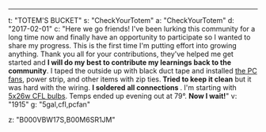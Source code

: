 ---
t: "TOTEM'S BUCKET"
s: "CheckYourTotem"
a: "CheckYourTotem"
d: "2017-02-01"
c: "Here we go friends! I've been lurking this community for a long time now and finally have an opportunity to participate so I wanted to share my progress. This is the first time I'm putting effort into growing anything. Thank you all for your contributions, they've helped me get started and <strong>I will do my best to contribute my learnings back to the community</strong>. I taped the outside up with black duct tape and installed <a href='http://www.amazon.com/gp/product/B002R9RBO0/ref=as_li_tl?ie=UTF8&camp=1789&creative=390957&creativeASIN=B002R9RBO0&linkCode=as2&tag=spacbuck-20&linkId=7A2LO6CV2AZYV5CP'>the PC fans</a>, power strip, and other items with zip ties.<strong> Tried to keep it clean</strong> but it was hard with the wiring. <strong>I soldered all connections </strong>. I'm starting with <a href='http://www.amazon.com/gp/product/B00J7IOMCS/ref=as_li_tl?ie=UTF8&camp=1789&creative=390957&creativeASIN=B00J7IOMCS&linkCode=as2&tag=spacbuck-20&linkId=HIZCXETKN3XOMUBN'>5x26w CFL bulbs</a>. Temps ended up evening out at 79°. <strong>Now I wait!</strong>"
v: "1915"
g: "5gal,cfl,pcfan"

z: "B000VBW17S,B00M6SR1JM"
